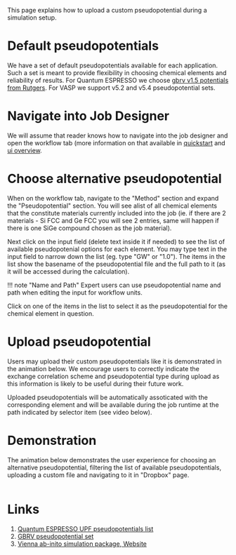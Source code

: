 This page explains how to upload a custom pseudopotential during a simulation setup.

# Default pseudopotentials

We have a set of default pseudopotentials available for each application. Such a set is meant to provide flexibility in choosing chemical elements and reliability of results. For Quantum ESPRESSO we choose [gbrv v1.5 potentials from Rutgers](#links). For VASP we support v5.2 and v5.4 pseudopotential sets.

# Navigate into Job Designer

We will assume that reader knows how to navigate into the job designer and open the workflow tab (more information on that available in [quickstart](/getting-started/run-first-simulation.md) and [ui overview](/ui/overview.md).

# Choose alternative pseudopotential

When on the workflow tab, navigate to the "Method" section and expand the "Pseudopotential" section. You will see alist of all chemical elements that the constitute materials currently included into the job (ie. if there are 2 materials - Si FCC and Ge FCC you will see 2 entries, same will happen if there is one SiGe compound chosen as the job material).

Next click on the input field (delete text inside it if needed) to see the list of available pseudopotenial options for each element. You may type text in the input field to narrow down the list (eg. type "GW" or "1.0"). The items in the list show the basename of the pseudopotential file and the full path to it (as it will be accessed during the calculation).

!!! note "Name and Path"
    Expert users can use pseudopotential name and path when editing the input for workflow units.

Click on one of the items in the list to select it as the pseudopotential for the chemical element in question.

# Upload pseudopotential

Users may upload their custom pseudopotentials like it is demonstrated in the animation below. We encourage users to correctly indicate the exchange correlation scheme and pseudopotential type during upload as this information is likely to be useful during their future work.

Uploaded pseudopotentials will be automatically assoticated with the corresponding element and will be available during the job runtime at the path indicated by selector item (see video below).

# Demonstration

The animation below demonstrates the user experience for choosing an alternative pseudopotential, filtering the list of available pseudopotentials, uploading a custom file and navigating to it in "Dropbox" page.

<img data-gifffer="/images/pseudo-upload-view-in-dropbox.gif"/>

# Links

1. [Quantum ESPRESSO UPF pseudopotentials list](http://www.quantum-espresso.org/pseudopotentials/)
1. [GBRV pseudopotential set](https://www.physics.rutgers.edu/gbrv/)
1. [Vienna ab-inito simulation package, Website](https://www.vasp.at/)
